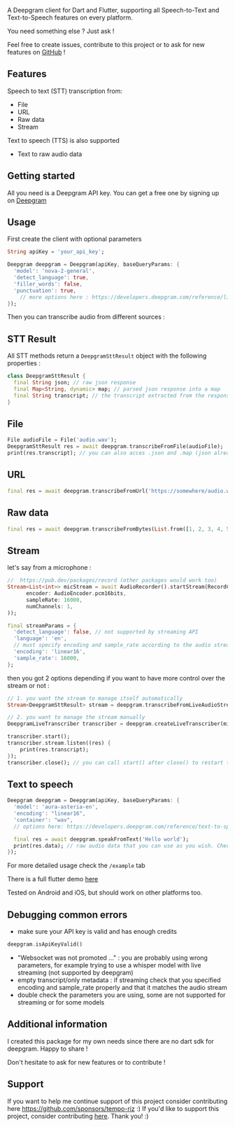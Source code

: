 <!-- 
This README describes the package. If you publish this package to pub.dev,
this README's contents appear on the landing page for your package.

For information about how to write a good package README, see the guide for
[writing package pages](https://dart.dev/guides/libraries/writing-package-pages). 

For general information about developing packages, see the Dart guide for
[creating packages](https://dart.dev/guides/libraries/create-library-packages)
and the Flutter guide for
[developing packages and plugins](https://flutter.dev/developing-packages). 

commands :

dart doc
dart format .
flutter pub publish --dry-run
-->

A Deepgram client for Dart and Flutter, supporting all Speech-to-Text and Text-to-Speech features on every platform.

You need something else ? Just ask !

Feel free to create issues, contribute to this project or to ask for new features on [GitHub](https://github.com/tempo-riz/deepgram_speech_to_text) !


## Features

Speech to text (STT) transcription from:
- File
- URL
- Raw data
- Stream

  
Text to speech (TTS) is also supported
- Text to raw audio data

## Getting started

All you need is a Deepgram API key. You can get a free one by signing up on [Deepgram](https://www.deepgram.com/)

## Usage

First create the client with optional parameters
```dart
String apiKey = 'your_api_key';

Deepgram deepgram = Deepgram(apiKey, baseQueryParams: {
  'model': 'nova-2-general',
  'detect_language': true,
  'filler_words': false,
  'punctuation': true,
    // more options here : https://developers.deepgram.com/reference/listen-file
});
```
Then you can transcribe audio from different sources :

## STT Result
All STT methods return a `DeepgramSttResult` object with the following properties : 
```dart
class DeepgramSttResult {
  final String json; // raw json response
  final Map<String, dynamic> map; // parsed json response into a map
  final String transcript; // the transcript extracted from the response
}
```

## File
```dart
File audioFile = File('audio.wav');
DeepgramSttResult res = await deepgram.transcribeFromFile(audioFile);
print(res.transcript); // you can also acces .json and .map (json already parsed)
```

## URL
```dart
final res = await deepgram.transcribeFromUrl('https://somewhere/audio.wav');
```

## Raw data
```dart
final res = await deepgram.transcribeFromBytes(List.from([1, 2, 3, 4, 5]));
```

## Stream
let's say from a microphone :
```dart
//  https://pub.dev/packages/record (other packages would work too)
Stream<List<int>> micStream = await AudioRecorder().startStream(RecordConfig(
      encoder: AudioEncoder.pcm16bits,
      sampleRate: 16000,
      numChannels: 1,
));

final streamParams = {
  'detect_language': false, // not supported by streaming API
  'language': 'en',
  // must specify encoding and sample_rate according to the audio stream
  'encoding': 'linear16',
  'sample_rate': 16000,
};
```
then you got 2 options depending if you want to have more control over the stream or not :
```dart
// 1. you want the stream to manage itself automatically
Stream<DeepgramSttResult> stream = deepgram.transcribeFromLiveAudioStream(micStream, queryParams:streamParams);

// 2. you want to manage the stream manually
DeepgramLiveTranscriber transcriber = deepgram.createLiveTranscriber(micStream, queryParams:streamParams);

transcriber.start();
transcriber.stream.listen((res) {
    print(res.transcript);
});
transcriber.close(); // you can call start() after close() to restart the transcription
```

## Text to speech

```dart
Deepgram deepgram = Deepgram(apiKey, baseQueryParams: {
  'model': 'aura-asteria-en',
  'encoding': "linear16",
  'container': "wav",
  // options here: https://developers.deepgram.com/reference/text-to-speech-api

  final res = await deepgram.speakFromText('Hello world');
  print(res.data); // raw audio data that you can use as you wish. Check flutter example for a simple player
});

```

For more detailed usage check the `/example` tab

There is a full flutter demo [here](https://github.com/tempo-riz/deepgram_speech_to_text/tree/main/example/flutter_example)

Tested on Android and iOS, but should work on other platforms too.

## Debugging common errors
- make sure your API key is valid and has enough credits

```dart
deepgram.isApiKeyValid()
```


- "Websocket was not promoted ..." : you are probably using wrong parameters, for example trying to use a whisper model with live streaming (not supported by deepgram)
- empty transcript/only metadata : if streaming check that you specified encoding and sample_rate properly and that it matches the audio stream
- double check the parameters you are using, some are not supported for streaming or for some models


## Additional information

I created this package for my own needs since there are no dart sdk for deepgram. Happy to share !

Don't hesitate to ask for new features or to contribute !

## Support

If you want to help me continue support of this project consider contributing here https://github.com/sponsors/tempo-riz :)
If you'd like to support this project, consider contributing [here](https://github.com/sponsors/tempo-riz). Thank you! :)
